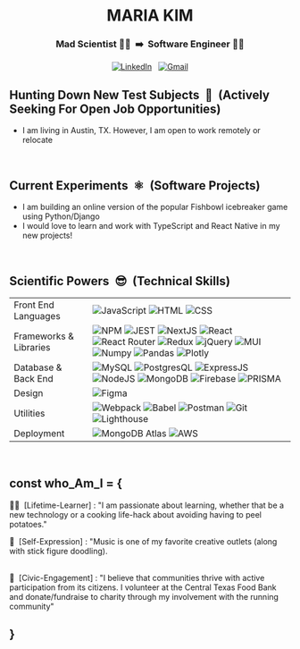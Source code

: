 
<h1 align="center"> MARIA KIM </h1>

<h3 align="center">
   Mad Scientist 👩‍🔬&nbsp; ➡️&nbsp; Software Engineer 👩‍💻 
</h3>

<p align="center">
  <a href="https://www.linkedin.com/in/mariakim21/"><img alt="LinkedIn" src="https://img.shields.io/badge/LinkedIn-0077B5?style=for-the-badge&logo=linkedin&logoColor=white"/></a> &nbsp;
  <a href="mailto:jsmkim09@gmail.com"><img alt="Gmail" src="https://img.shields.io/badge/-jsmkim09@gmail.com-D14836?style=for-the-badge&logo=Gmail&logoColor=white"/></a>
</p>

## Hunting Down New Test Subjects&nbsp; 🧟  &nbsp;(Actively Seeking For Open Job Opportunities)
- I am living in Austin, TX. However, I am open to work remotely or relocate

<br />

## Current Experiments&nbsp; ⚛️ &nbsp;(Software Projects)
- I am building an online version of the popular Fishbowl icebreaker game using Python/Django
- I would love to learn and work with TypeScript and React Native in my new projects!

<br />

## Scientific Powers&nbsp; 😎 &nbsp;(Technical Skills)
<table>
  <tbody>
    <tr>
      <td>Front End Languages</td>
      <td>
        <img alt="JavaScript" src="https://img.shields.io/badge/javascript%20-%23323330.svg?&style=for-the-badge&logo=javascript&logoColor=%23F7DF1E" />
        <img alt="HTML" src="https://img.shields.io/badge/html5%20-%23E34F26.svg?&style=for-the-badge&logo=html5&logoColor=white" />
        <img alt="CSS" src="https://img.shields.io/badge/css3%20-%231572B6.svg?&style=for-the-badge&logo=css3&logoColor=white" />
      </td>
    </tr>
    <tr>
      <td>Frameworks & Libraries</td>
      <td>
        <img alt="NPM" src="https://img.shields.io/badge/npm-CB3837?style=for-the-badge&logo=npm&logoColor=white"/>
        <img alt="JEST" src="https://img.shields.io/badge/Jest-C21325?style=for-the-badge&logo=jest&logoColor=white"/>
        <img alt="NextJS" src="https://img.shields.io/badge/next.js-000000?style=for-the-badge&logo=nextdotjs&logoColor=white" />
        <img alt="React" src="https://img.shields.io/badge/react%20-%2320232a.svg?&style=for-the-badge&logo=react&logoColor=%2361DAFB" />
        <img alt="React Router" src="https://img.shields.io/badge/React_Router-CA4245?style=for-the-badge&logo=react-router&logoColor=white"/>
        <img alt="Redux" src="https://img.shields.io/badge/Redux-593D88?style=for-the-badge&logo=redux&logoColor=white"/>
        <img alt="jQuery" src="https://img.shields.io/badge/jQuery-0769AD?style=for-the-badge&logo=jquery&logoColor=white"/> 
        <img alt="MUI" src="https://img.shields.io/badge/MUI-%230081CB.svg?style=for-the-badge&logo=material-ui&logoColor=white" />
        <img alt="Numpy" src="https://img.shields.io/badge/Numpy-777BB4?style=for-the-badge&logo=numpy&logoColor=white" />
        <img alt="Pandas" src="https://img.shields.io/badge/Pandas-2C2D72?style=for-the-badge&logo=pandas&logoColor=white" />
        <img alt="Plotly" src="https://img.shields.io/badge/Plotly-239120?style=for-the-badge&logo=plotly&logoColor=white" />
      </td>
    </tr>
      <td>Database & Back End</td>
      <td>
        <img alt="MySQL" src="https://img.shields.io/badge/MySQL-005C84?style=for-the-badge&logo=mysql&logoColor=white"/>
        <img alt="PostgresQL" src="https://img.shields.io/badge/PostgreSQL-316192?style=for-the-badge&logo=postgresql&logoColor=white"/>
        <img alt="ExpressJS" src="https://img.shields.io/badge/express.js-%23404d59.svg?style=for-the-badge&logo=express&logoColor=%2361DAFB"/>
        <img alt="NodeJS" src="https://img.shields.io/badge/node.js-%2343853D.svg?style=for-the-badge&logo=node-dot-js&logoColor=white"/>
        <img alt="MongoDB" src="https://img.shields.io/badge/MongoDB-4EA94B?style=for-the-badge&logo=mongodb&logoColor=white"/>
        <img alt="Firebase" src="https://img.shields.io/badge/firebase-%23039BE5.svg?style=for-the-badge&logo=firebase"/>
        <img alt="PRISMA" src="https://img.shields.io/badge/prisma-1B222D?style=for-the-badge&logo=prisma&logoColor=white"/>
      </td>
    </tr>
      <td>Design</td>
      <td>
        <img alt="Figma" src="https://img.shields.io/badge/Figma-F24E1E?style=for-the-badge&logo=figma&logoColor=white" />
      </td>
    </tr>
    <tr>
      <td>Utilities</td>
      <td>
        <img alt="Webpack" src="https://img.shields.io/badge/webpack%20-%2320232a.svg?&style=for-the-badge&logo=webpack&logoColor=%2361DAFB" />
        <img alt="Babel" src="https://img.shields.io/badge/Babel-F9DC3e?style=for-the-badge&logo=babel&logoColor=black" />
        <img alt="Postman" src="https://img.shields.io/badge/Postman-FF6C37?style=for-the-badge&logo=postman&logoColor=red" />
        <img alt="Git" src="https://img.shields.io/badge/Git-F05032?style=for-the-badge&logo=git&logoColor=white" />
        <img alt="Lighthouse" src="https://img.shields.io/badge/Lighthouse-F44B21?style=for-the-badge&logo=Lighthouse&logoColor=white" />
      </td>
    </tr>
    <tr>
      <td>Deployment</td>
      <td>
        <img alt="MongoDB Atlas" src="https://img.shields.io/badge/MongoDB Atlas-%2343853D.svg?style=for-the-badge&logo=node-dot-js&logoColor=white"/>
        <img alt="AWS" src="https://img.shields.io/badge/AWS%20-%23FF9900.svg?&style=for-the-badge&logo=amazon-aws&logoColor=white"/>
      </td>
    </tr>
  </tbody>
</table>
<br />  
  
## const who_Am_I = {
👩‍🎓 &nbsp;[Lifetime-Learner] : "I am passionate about learning, whether that be a new technology or a cooking life-hack about avoiding having to peel potatoes." <br />

🎼  &nbsp;[Self-Expression] : "Music is one of my favorite creative outlets (along with stick figure doodling). \
<br />

🌳 &nbsp;[Civic-Engagement] : "I believe that communities thrive with active participation from its citizens. I volunteer at the Central Texas Food Bank and donate/fundraise to charity through my involvement with the running community" 
<br />

## }
